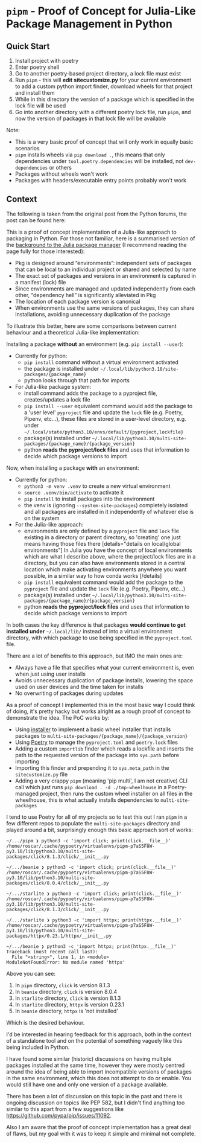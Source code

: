 # `pipm` - Proof of Concept for Julia-Like Package Management in Python

## Quick Start

1. Install project with poetry
2. Enter poetry shell
3. Go to another poetry-based project directory, a lock file must exist
4. Run `pipm` - this will **edit sitecustomize.py** for your current environment to add a custom python import finder, download wheels for that project and install them
5. While in this directory the version of a package which is specified in the lock file will be used
6. Go into another directory with a different poetry lock file, run `pipm`, and now the version of packages in that lock file will be available

Note:

- This is a very basic proof of concept that will only work in equally basic scenarios
- `pipm` installs wheels via `pip download .`, this means that only dependencies under `tool.poetry.dependencies` will be installed, not `dev-dependencies` or others
- Packages without wheels won't work
- Packages with headers/executable entry points probably won't work

## Context

The following is taken from the original post from the Python forums, the post can be found here:

This is a proof of concept implementation of a Julia-like approach to packaging in Python. For those not familiar, here is a summarised version of the [background to the Julia package manager](https://pkgdocs.julialang.org/v1/#Background-and-Design) (I recommend reading the page fully for those interested):

- Pkg is designed around “environments”: independent sets of packages that can be local to an individual project or shared and selected by name
- The exact set of packages and versions in an environment is captured in a manifest (lock) file
- Since environments are managed and updated independently from each other, “dependency hell” is significantly alleviated in Pkg
- The location of each package version is canonical
- When environments use the same versions of packages, they can share installations, avoiding unnecessary duplication of the package

To illustrate this better, here are some comparisons between current behaviour and a theoretical Julia-like implementation:

Installing a package **without** an environment (e.g. `pip install --user`):

- Currently for python:
  - `pip install` command without a virtual environment activated
  - the package is installed under  `~/.local/lib/python3.10/site-packages/{package_name}`
  - python looks through that path for imports
- For Julia-like package system:
  - install command adds the package to a pyproject file, creates/updates a lock file
  - `pip install --user` equivalent command would add the package to a 'user level' `pyproject` file and update the `lock` file (e.g. Poetry, Pipenv, etc...), these files are stored in a user-level directory, e.g. under `~/.local/state/python3.10/envs/default/{pyproject,lockfile}`
  - package(s) installed under `~/.local/lib/python3.10/multi-site-packages/{package_name}/{package_version}`
  - python **reads the pyproject/lock files** and uses that information to decide which package versions to import

Now, when installing a package **with** an environment:

- Currently for python:
  - `python3 -m venv .venv` to create a new virtual environment
  - `source .venv/bin/activate` to activate it
  - `pip install` to install packages into the environment
  - the venv is (ignoring `--system-site-packages`) completely isolated and all packages are installed in it independently of whatever else is on the system
- For the Julia-like approach:
  - environments are only defined by a `pyproject` file and `lock` file existing in a directory or parent directory, so 'creating' one just means having those files there
    [details="details on local/global environments"]
    In Julia you have the concept of local environments which are what I describe above, where the project/lock files are in a directory, but you can also have environments stored in a central location which make activating environments anywhere you want possible, in a similar way to how conda works
    [/details]
  - `pip install` equivalent command would add the package to the `pyproject` file and update the `lock` file (e.g. Poetry, Pipenv, etc...)
  - package(s) installed under `~/.local/lib/python3.10/multi-site-packages/{package_name}/{package_version}`
  - python **reads the pyproject/lock files** and uses that information to decide which package versions to import

In both cases the key difference is that packages **would continue to get installed under** `~/.local/lib/` instead of into a virtual environment directory, with which package to use being specified in the `pyproject.toml` file.

There are a lot of benefits to this approach, but IMO the main ones are:

- Always have a file that specifies what your current environment is, even when just using user installs
- Avoids unnecessary duplication of package installs, lowering the space used on user devices and the time taken for installs
- No overwriting of packages during updates

As a proof of concept I implemented this in the most basic way I could think of doing, it's pretty hacky but works alright as a rough proof of concept to demonstrate the idea. The PoC works by:

- Using [installer](https://github.com/pypa/installer) to implement a basic wheel installer that installs packages to `multi-site-packages/{package_name}/{package_version}`
- Using [Poetry](https://github.com/python-poetry/poetry) to manage the `pyproject.toml` and `poetry.lock` files
- Adding a custom `importlib` finder which reads a lockfile and inserts the path to the requested version of the package into `sys.path` before importing
- Importing this finder and prepending it to `sys.meta_path` in the `sitecustomize.py` file
- Adding a very crappy `pipm` (meaning 'pip multi', I am not creative) CLI call which just runs `pip download . -d ./tmp-wheelhouse` in a Poetry-managed project, then runs the custom wheel installer on all files in the wheelhouse, this is what actually installs dependencies to `multi-site-packages`

I tend to use Poetry for all of my projects so to test this out I ran `pipm` in a few different repos to populate the `multi-site-packages` directory and played around a bit, surprisingly enough this basic approach sort of works:

```shell
~/.../pipm ❯ python3 -c 'import click; print(click.__file__)'
/home/roscar/.cache/pypoetry/virtualenvs/pipm-p7aS5F8W-py3.10/lib/python3.10/multi-site-packages/click/8.1.3/click/__init__.py

~/.../beanie ❯ python3 -c 'import click; print(click.__file__)'
/home/roscar/.cache/pypoetry/virtualenvs/pipm-p7aS5F8W-py3.10/lib/python3.10/multi-site-packages/click/8.0.4/click/__init__.py

~/.../starlite ❯ python3 -c 'import click; print(click.__file__)'
/home/roscar/.cache/pypoetry/virtualenvs/pipm-p7aS5F8W-py3.10/lib/python3.10/multi-site-packages/click/8.1.3/click/__init__.py

~/.../starlite ❯ python3 -c 'import httpx; print(httpx.__file__)'
/home/roscar/.cache/pypoetry/virtualenvs/pipm-p7aS5F8W-py3.10/lib/python3.10/multi-site-packages/httpx/0.23.1/httpx/__init__.py

~/.../beanie ❯ python3 -c 'import httpx; print(httpx.__file__)'
Traceback (most recent call last):
  File "<string>", line 1, in <module>
ModuleNotFoundError: No module named 'httpx'
```

Above you can see:

1. In `pipm` directory, `click` is version 8.1.3
2. In `beanie` directory, `click` is version 8.0.4
3. In `starlite` directory, `click` is version 8.1.3
4. In `starlite` directory, `httpx` is version 0.23.1
5. In `beanie` directory, `httpx` is 'not installed'

Which is the desired behaviour.

I'd be interested in hearing feedback for this approach, both in the context of a standalone tool and on the potential of something vaguely like this being included in Python.

I have found some similar (historic) discussions on having multiple packages installed at the same time, however they were mostly centred around the idea of being able to import incompatible versions of packages in the same environment, which this does not attempt to do or enable. You would still have one and only one version of a package available.

There has been a lot of discussion on this topic in the past and there is ongoing discussion on topics like PEP 582, but I didn't find anything too similar to this apart from a few suggestions like https://github.com/pypa/pip/issues/11092.

Also I am aware that the proof of concept implementation has a great deal of flaws, but my goal with it was to keep it simple and minimal not complete.
